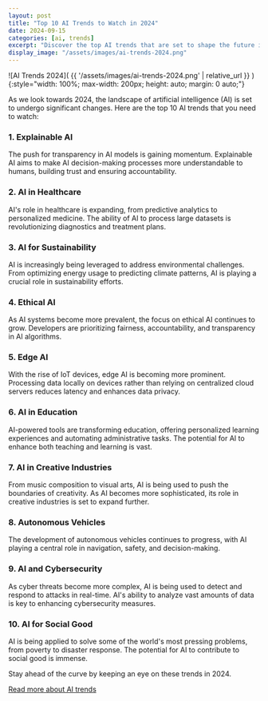 ```yaml
---
layout: post
title: "Top 10 AI Trends to Watch in 2024"
date: 2024-09-15
categories: [ai, trends]
excerpt: "Discover the top AI trends that are set to shape the future in 2024."
display_image: "/assets/images/ai-trends-2024.png"
---
```


![AI Trends 2024]( {{ '/assets/images/ai-trends-2024.png' | relative_url }} ){:style="width: 100%; max-width: 200px; height: auto; margin: 0 auto;"}



As we look towards 2024, the landscape of artificial intelligence (AI) is set to undergo significant changes. Here are the top 10 AI trends that you need to watch:

### 1. Explainable AI
The push for transparency in AI models is gaining momentum. Explainable AI aims to make AI decision-making processes more understandable to humans, building trust and ensuring accountability.

### 2. AI in Healthcare
AI's role in healthcare is expanding, from predictive analytics to personalized medicine. The ability of AI to process large datasets is revolutionizing diagnostics and treatment plans.

### 3. AI for Sustainability
AI is increasingly being leveraged to address environmental challenges. From optimizing energy usage to predicting climate patterns, AI is playing a crucial role in sustainability efforts.

### 4. Ethical AI
As AI systems become more prevalent, the focus on ethical AI continues to grow. Developers are prioritizing fairness, accountability, and transparency in AI algorithms.

### 5. Edge AI
With the rise of IoT devices, edge AI is becoming more prominent. Processing data locally on devices rather than relying on centralized cloud servers reduces latency and enhances data privacy.

### 6. AI in Education
AI-powered tools are transforming education, offering personalized learning experiences and automating administrative tasks. The potential for AI to enhance both teaching and learning is vast.

### 7. AI in Creative Industries
From music composition to visual arts, AI is being used to push the boundaries of creativity. As AI becomes more sophisticated, its role in creative industries is set to expand further.

### 8. Autonomous Vehicles
The development of autonomous vehicles continues to progress, with AI playing a central role in navigation, safety, and decision-making.

### 9. AI and Cybersecurity
As cyber threats become more complex, AI is being used to detect and respond to attacks in real-time. AI's ability to analyze vast amounts of data is key to enhancing cybersecurity measures.

### 10. AI for Social Good
AI is being applied to solve some of the world's most pressing problems, from poverty to disaster response. The potential for AI to contribute to social good is immense.

Stay ahead of the curve by keeping an eye on these trends in 2024.

[Read more about AI trends](#)
